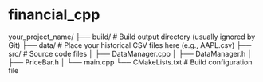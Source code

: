 # financial_cpp

your_project_name/
├── build/          # Build output directory (usually ignored by Git)
├── data/           # Place your historical CSV files here (e.g., AAPL.csv)
├── src/            # Source code files
│   ├── DataManager.cpp
│   ├── DataManager.h
│   ├── PriceBar.h
│   └── main.cpp
└── CMakeLists.txt  # Build configuration file
